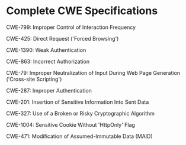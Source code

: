 

# Complete CWE Specifications

CWE-799: Improper Control of Interaction Frequency

CWE-425: Direct Request ('Forced Browsing')

CWE-1390: Weak Authentication

CWE-863: Incorrect Authorization

CWE-79: Improper Neutralization of Input During Web Page Generation ('Cross-site Scripting')

CWE-287: Improper Authentication

CWE-201: Insertion of Sensitive Information Into Sent Data

CWE-327: Use of a Broken or Risky Cryptographic Algorithm

CWE-1004: Sensitive Cookie Without 'HttpOnly' Flag

CWE-471: Modification of Assumed-Immutable Data (MAID)